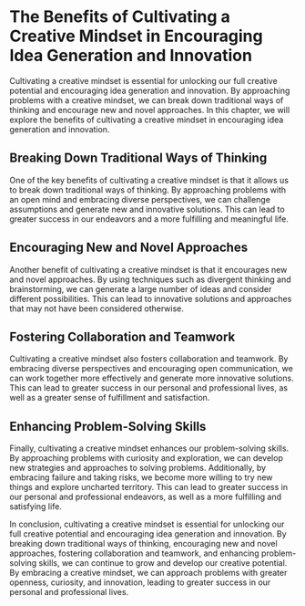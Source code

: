 The Benefits of Cultivating a Creative Mindset in Encouraging Idea Generation and Innovation
=======================================================================================================================================

Cultivating a creative mindset is essential for unlocking our full creative potential and encouraging idea generation and innovation. By approaching problems with a creative mindset, we can break down traditional ways of thinking and encourage new and novel approaches. In this chapter, we will explore the benefits of cultivating a creative mindset in encouraging idea generation and innovation.

Breaking Down Traditional Ways of Thinking
------------------------------------------

One of the key benefits of cultivating a creative mindset is that it allows us to break down traditional ways of thinking. By approaching problems with an open mind and embracing diverse perspectives, we can challenge assumptions and generate new and innovative solutions. This can lead to greater success in our endeavors and a more fulfilling and meaningful life.

Encouraging New and Novel Approaches
------------------------------------

Another benefit of cultivating a creative mindset is that it encourages new and novel approaches. By using techniques such as divergent thinking and brainstorming, we can generate a large number of ideas and consider different possibilities. This can lead to innovative solutions and approaches that may not have been considered otherwise.

Fostering Collaboration and Teamwork
------------------------------------

Cultivating a creative mindset also fosters collaboration and teamwork. By embracing diverse perspectives and encouraging open communication, we can work together more effectively and generate more innovative solutions. This can lead to greater success in our personal and professional lives, as well as a greater sense of fulfillment and satisfaction.

Enhancing Problem-Solving Skills
--------------------------------

Finally, cultivating a creative mindset enhances our problem-solving skills. By approaching problems with curiosity and exploration, we can develop new strategies and approaches to solving problems. Additionally, by embracing failure and taking risks, we become more willing to try new things and explore uncharted territory. This can lead to greater success in our personal and professional endeavors, as well as a more fulfilling and satisfying life.

In conclusion, cultivating a creative mindset is essential for unlocking our full creative potential and encouraging idea generation and innovation. By breaking down traditional ways of thinking, encouraging new and novel approaches, fostering collaboration and teamwork, and enhancing problem-solving skills, we can continue to grow and develop our creative potential. By embracing a creative mindset, we can approach problems with greater openness, curiosity, and innovation, leading to greater success in our personal and professional lives.


